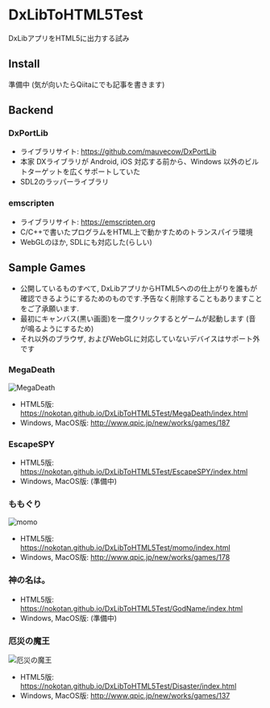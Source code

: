 # DxLibToHTML5Test

DxLibアプリをHTML5に出力する試み

## Install

準備中 (気が向いたらQiitaにでも記事を書きます)

## Backend

### DxPortLib

- ライブラリサイト: <https://github.com/mauvecow/DxPortLib>
- 本家 DXライブラリが Android, iOS 対応する前から、Windows 以外のビルトターゲットを広くサポートしていた
- SDL2のラッパーライブラリ

### emscripten

- ライブラリサイト: <https://emscripten.org>
- C/C++で書いたプログラムをHTML上で動かすためのトランスパイラ環境
- WebGLのほか, SDLにも対応した(らしい)

## Sample Games

- 公開しているものすべて, DxLibアプリからHTML5へのの仕上がりを誰もが確認できるようにするためのものです.予告なく削除することもありますことをご了承願います.
- 最初にキャンバス(黒い画面)を一度クリックするとゲームが起動します (音が鳴るようにするため)
- それ以外のブラウザ, およびWebGLに対応していないデバイスはサポート外です

### MegaDeath

![MegaDeath](http://qpic.jp/games/402ede0faa1f78ffa77971a7ed7493b7/参考画面だよ.png)

- HTML5版: <https://nokotan.github.io/DxLibToHTML5Test/MegaDeath/index.html>
- Windows, MacOS版: <http://www.qpic.jp/new/works/games/187>

### EscapeSPY

- HTML5版: <https://nokotan.github.io/DxLibToHTML5Test/EscapeSPY/index.html>
- Windows, MacOS版: (準備中)

### ももぐり

![momo](http://qpic.jp/games/097c2d12eea3c652e88b0cc27bbb2258/ScreenShot.png)

- HTML5版: <https://nokotan.github.io/DxLibToHTML5Test/momo/index.html>
- Windows, MacOS版: <http://www.qpic.jp/new/works/games/178>

### 神の名は。

- HTML5版: <https://nokotan.github.io/DxLibToHTML5Test/GodName/index.html>
- Windows, MacOS版: (準備中)

### 厄災の魔王

![厄災の魔王](http://qpic.jp/games/2c8420ee238e14f5c4dbad076d3d36e9/厄災の魔王.png)

- HTML5版: <https://nokotan.github.io/DxLibToHTML5Test/Disaster/index.html>
- Windows, MacOS版: <http://www.qpic.jp/new/works/games/137>
